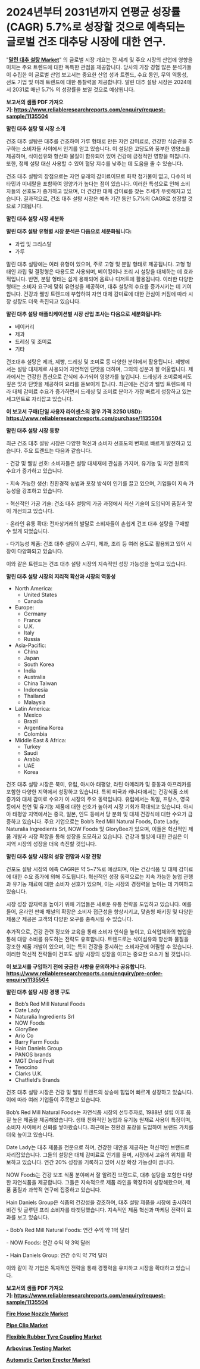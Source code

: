 <p><h1>2024년부터 2031년까지 연평균 성장률(CAGR) 5.7%로 성장할 것으로 예측되는 글로벌 건조 대추당 시장에 대한 연구.</h1></p><p>"<strong><a href="https://www.reliableresearchreports.com/dried-date-sugar-market-in-global-r1135504?utm_campaign=106&utm_medium=7&utm_source=Github&utm_content=ia&utm_term=30112024&utm_id=dried-date-sugar">말린 대추 설탕 Market</a></strong>" 의 글로벌 시장 개요는 전 세계 및 주요 시장의 산업에 영향을 미치는 주요 트렌드에 대한 독특한 관점을 제공합니다. 당사의 가장 경험 많은 분석가들이 수집한 이 글로벌 산업 보고서는 중요한 산업 성과 트렌드, 수요 동인, 무역 역동성, 선도 기업 및 미래 트렌드에 대한 통찰력을 제공합니다. 말린 대추 설탕 시장은 2024에서 2031로 매년 5.7% 의 성장률을 보일 것으로 예상됩니다.&nbsp;</p>
<p><strong>보고서의 샘플 PDF 가져오기:&nbsp;<a href="https://www.reliableresearchreports.com/enquiry/request-sample/1135504?utm_campaign=106&utm_medium=7&utm_source=Github&utm_content=ia&utm_term=30112024&utm_id=dried-date-sugar">https://www.reliableresearchreports.com/enquiry/request-sample/1135504</a></strong></p>
<p><strong>말린 대추 설탕 및 시장 소개</strong></p>
<p><p>건조 대추 설탕은 대추를 건조하여 가루 형태로 만든 자연 감미료로, 건강한 식습관을 추구하는 소비자들 사이에서 인기를 얻고 있습니다. 이 설탕은 고당도와 풍부한 영양소를 제공하며, 식이섬유와 항산화 물질이 함유되어 있어 건강에 긍정적인 영향을 미칩니다. 또한, 정제 설탕 대신 사용할 수 있어 혈당 지수를 낮추는 데 도움을 줄 수 있습니다. </p><p>건조 대추 설탕의 장점으로는 자연 유래의 감미료이므로 화학 첨가물이 없고, 다수의 비타민과 미네랄을 포함하여 영양가가 높다는 점이 있습니다. 이러한 특성으로 인해 소비자들의 선호도가 증가하고 있으며, 더 건강한 대체 감미료를 찾는 추세가 뚜렷해지고 있습니다. 결과적으로, 건조 대추 설탕 시장은 예측 기간 동안 5.7%의 CAGR로 성장할 것으로 기대됩니다.</p></p>
<p><strong>말린 대추 설탕 시장 세분화</strong></p>
<p><strong>말린 대추 설탕 유형별 시장 분석은 다음으로 세분화됩니다:</strong></p>
<p><ul><li>과립 및 크리스탈</li><li>가루</li></ul></p>
<p><p>말린 대추 설탕에는 여러 유형이 있으며, 주로 고형 및 분말 형태로 제공됩니다. 고형 형태인 과립 및 결정형은 다용도로 사용되며, 베이킹이나 조리 시 설탕을 대체하는 데 효과적입니다. 반면, 분말 형태는 쉽게 용해되어 음료나 디저트에 활용됩니다. 이러한 다양한 형태는 소비자 요구에 맞춰 유연성을 제공하며, 대추 설탕의 수요를 증가시키는 데 기여합니다. 건강과 웰빙 트렌드에 부합하여 자연 대체 감미료에 대한 관심이 커짐에 따라 시장 성장도 더욱 촉진되고 있습니다.</p></p>
<p><strong>말린 대추 설탕 애플리케이션별 시장 산업 조사는 다음으로 세분화됩니다:</strong></p>
<p><ul><li>베이커리</li><li>제과</li><li>드레싱 및 조미료</li><li>기타</li></ul></p>
<p><p>건조대추 설탕은 제과, 제빵, 드레싱 및 조미료 등 다양한 분야에서 활용됩니다. 제빵에서는 설탕 대체제로 사용되어 자연적인 단맛을 더하며, 그외의 성분과 잘 어울립니다. 제과에서는 건강한 옵션으로 간식에 추가되어 영양가를 높입니다. 드레싱과 조미료에서도 깊은 맛과 단맛을 제공하여 요리를 돋보이게 합니다. 최근에는 건강과 웰빙 트렌드에 따라 대체 감미료 수요가 증가하면서 드레싱 및 조미료 분야가 가장 빠르게 성장하고 있는 세그먼트로 자리잡고 있습니다.</p></p>
<p><strong>이 보고서 구매(단일 사용자 라이센스의 경우 가격 3250 USD): <a href="https://www.reliableresearchreports.com/purchase/1135504?utm_campaign=106&utm_medium=7&utm_source=Github&utm_content=ia&utm_term=30112024&utm_id=dried-date-sugar">https://www.reliableresearchreports.com/purchase/1135504</a></strong></p>
<p><strong>말린 대추 설탕 시장 동향</strong></p>
<p><p>최근 건조 대추 설탕 시장은 다양한 혁신과 소비자 선호도의 변화로 빠르게 발전하고 있습니다. 주요 트렌드는 다음과 같습니다.</p><p>- 건강 및 웰빙 선호: 소비자들은 설탕 대체재에 관심을 가지며, 유기농 및 자연 원료의 수요가 증가하고 있습니다.</p><p>- 지속 가능한 생산: 친환경적 농법과 포장 방식이 인기를 끌고 있으며, 기업들이 지속 가능성을 강조하고 있습니다.</p><p>- 혁신적인 가공 기술: 건조 대추 설탕의 가공 과정에서 최신 기술이 도입되어 품질과 맛이 개선되고 있습니다.</p><p>- 온라인 유통 확대: 전자상거래의 발달로 소비자들이 손쉽게 건조 대추 설탕을 구매할 수 있게 되었습니다.</p><p>- 다기능성 제품: 건조 대추 설탕이 스무디, 제과, 조리 등 여러 용도로 활용되고 있어 시장이 다양화되고 있습니다.</p><p>이와 같은 트렌드는 건조 대추 설탕 시장의 지속적인 성장 가능성을 높이고 있습니다.</p></p>
<p><strong>말린 대추 설탕 시장의 지리적 확산과 시장의 역동성</strong></p>
<p><ul>
    <li>
        North America:
        <ul>
            <li>United States</li>
            <li>Canada</li>
        </ul>
    </li>
    <li>
        Europe:
        <ul>
            <li>Germany</li>
            <li>France</li>
            <li>U.K.</li>
            <li>Italy</li>
            <li>Russia</li>
        </ul>
    </li>
    <li>
        Asia-Pacific:
        <ul>
            <li>China</li>
            <li>Japan</li>
            <li>South Korea</li>
            <li>India</li>
            <li>Australia</li>
            <li>China Taiwan</li>
            <li>Indonesia</li>
            <li>Thailand</li>
            <li>Malaysia</li>
        </ul>
    </li>
    <li>
        Latin America:
        <ul>
            <li>Mexico</li>
            <li>Brazil</li>
            <li>Argentina Korea</li>
            <li>Colombia</li>
        </ul>
    </li>
    <li>
        Middle East & Africa:
        <ul>
            <li>Turkey</li>
            <li>Saudi</li>
            <li>Arabia</li>
            <li>UAE</li>
            <li>Korea</li>
        </ul>
    </li>
    </ul></p>
<p><p>건조 대추 설탕 시장은 북미, 유럽, 아시아 태평양, 라틴 아메리카 및 중동과 아프리카를 포함한 다양한 지역에서 성장하고 있습니다. 특히 미국과 캐나다에서는 건강식품 소비 증가와 대체 감미료 수요가 이 시장의 주요 동력입니다. 유럽에서는 독일, 프랑스, 영국 등에서 천연 및 유기농 제품에 대한 선호가 높아져 시장 기회가 확대되고 있습니다. 아시아 태평양 지역에서는 중국, 일본, 인도 등에서 당 분화 및 대체 건강식에 대한 수요가 급증하고 있습니다. 주요 기업으로는 Bob’s Red Mill Natural Foods, Date Lady, Naturalia Ingredients Srl, NOW Foods 및 GloryBee가 있으며, 이들은 혁신적인 제품 개발과 시장 확장을 통해 성장을 도모하고 있습니다. 건강과 웰빙에 대한 관심은 이 지역 시장의 성장을 더욱 촉진할 것입니다.</p></p>
<p><strong>말린 대추 설탕 시장의 성장 전망과 시장 전망</strong></p>
<p><p>건포도 설탕 시장의 예측 CAGR은 약 5~7%로 예상되며, 이는 건강식품 및 대체 감미료에 대한 수요 증가에 의해 주도됩니다. 혁신적인 성장 동력으로는 지속 가능한 농업 관행과 유기농 재료에 대한 소비자 선호가 있으며, 이는 시장의 경쟁력을 높이는 데 기여하고 있습니다. </p><p>시장 성장 잠재력을 높이기 위해 기업들은 새로운 유통 전략을 도입하고 있습니다. 예를 들어, 온라인 판매 채널의 확장은 소비자 접근성을 향상시키고, 맞춤형 패키징 및 다양한 제품군 제공은 고객의 다양한 요구를 충족시킬 수 있습니다. </p><p>추가적으로, 건강 관련 정보와 교육을 통해 소비자 인식을 높이고, 요식업체와의 협업을 통해 대량 소비를 유도하는 전략도 유효합니다. 트렌드로는 식이섬유와 항산화 물질을 강조한 제품 개발이 있으며, 이는 특히 건강을 중시하는 소비자군에 어필할 수 있습니다. 이러한 혁신적 전략들이 건포도 설탕 시장의 성장을 이끄는 중요한 요소가 될 것입니다.</p></p>
<p><strong>이 보고서를 구입하기 전에 궁금한 사항을 문의하거나 공유합니다. <a href="https://www.reliableresearchreports.com/enquiry/pre-order-enquiry/1135504?utm_campaign=106&utm_medium=7&utm_source=Github&utm_content=ia&utm_term=30112024&utm_id=dried-date-sugar">https://www.reliableresearchreports.com/enquiry/pre-order-enquiry/1135504</a></strong></p>
<p><strong>말린 대추 설탕 시장 경쟁 구도</strong></p>
<p><ul><li>Bob’s Red Mill Natural Foods</li><li>Date Lady</li><li>Naturalia Ingredients Srl</li><li>NOW Foods</li><li>GloryBee</li><li>Ario Co</li><li>Barry Farm Foods</li><li>Hain Daniels Group</li><li>PANOS brands</li><li>MGT Dried Fruit</li><li>Teeccino</li><li>Clarks U.K.</li><li>Chatfield’s Brands</li></ul></p>
<p><p>건조 대추 설탕 시장은 건강 및 웰빙 트렌드의 상승에 힘입어 빠르게 성장하고 있습니다. 이에 따라 여러 기업들이 주목받고 있습니다.</p><p>Bob’s Red Mill Natural Foods는 자연식품 시장의 선두주자로, 1988년 설립 이후 품질 높은 제품을 제공해왔습니다. 생태 친화적인 농업과 유기농 원재료 사용이 특징이며, 소비자 사이에서 신뢰를 쌓아왔습니다. 최근에는 친환경 포장을 도입하여 브랜드 가치를 더욱 높이고 있습니다.</p><p>Date Lady는 대추 제품을 전문으로 하며, 건강한 대안을 제공하는 혁신적인 브랜드로 자리잡았습니다. 그들의 설탕은 대체 감미료로 인기를 끌며, 시장에서 고유의 위치를 확보하고 있습니다. 연간 20% 성장을 기록하고 있어 시장 확장 가능성이 큽니다.</p><p>NOW Foods는 건강 보조 식품 분야에서 잘 알려진 브랜드로, 대추 설탕을 포함한 다양한 자연식품을 제공합니다. 그들은 지속적으로 제품 라인을 확장하여 성장해왔으며, 제품 품질과 과학적 연구에 집중하고 있습니다.</p><p>Hain Daniels Group은 식품의 건강성을 강조하며, 대추 설탕 제품을 시장에 출시하여 비건 및 글루텐 프리 소비자를 타겟팅했습니다. 지속적인 제품 혁신과 마케팅 전략이 효과를 보고 있습니다.</p><p>- Bob’s Red Mill Natural Foods: 연간 수익 약 1억 달러</p><p>- NOW Foods: 연간 수익 약 3억 달러</p><p>- Hain Daniels Group: 연간 수익 약 7억 달러</p><p>이와 같이 각 기업은 독자적인 전략을 통해 경쟁력을 유지하고 시장을 확대하고 있습니다.</p></p>
<p><strong>보고서의 샘플 PDF 가져오기:&nbsp;<a href="https://www.reliableresearchreports.com/enquiry/request-sample/1135504?utm_campaign=106&utm_medium=7&utm_source=Github&utm_content=ia&utm_term=30112024&utm_id=dried-date-sugar">https://www.reliableresearchreports.com/enquiry/request-sample/1135504</a></strong></p>
<p><strong><p><a href="https://www.linkedin.com/pulse/fire-hose-nozzle-market-transformation-comparative-analysis-wyirc?utm_campaign=106&utm_medium=7&utm_source=Github&utm_content=ia&utm_term=30112024&utm_id=dried-date-sugar">Fire Hose Nozzle Market</a></p><p><a href="https://issuu.com/reportprime-2/docs/pipe-clip-market-size-2030.pptx?utm_campaign=106&utm_medium=7&utm_source=Github&utm_content=ia&utm_term=30112024&utm_id=dried-date-sugar">Pipe Clip Market</a></p><p><a href="https://issuu.com/reportprime-2/docs/flexible-rubber-tyre-coupling-market-size-2030.ppt?utm_campaign=106&utm_medium=7&utm_source=Github&utm_content=ia&utm_term=30112024&utm_id=dried-date-sugar">Flexible Rubber Tyre Coupling Market</a></p><p><a href="https://github.com/nathandecarvalho/Market-Research-Report-List-5/blob/main/arbovirus-testing-market.md?utm_campaign=106&utm_medium=7&utm_source=Github&utm_content=ia&utm_term=30112024&utm_id=dried-date-sugar">Arbovirus Testing Market</a></p><p><a href="https://www.linkedin.com/pulse/global-automatic-carton-erector-market-comprehensive-analysis-kakdc?utm_campaign=106&utm_medium=7&utm_source=Github&utm_content=ia&utm_term=30112024&utm_id=dried-date-sugar">Automatic Carton Erector Market</a></p></strong></p>
<p></p>